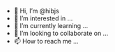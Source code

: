- 👋 Hi, I’m @hibjs
- 👀 I’m interested in ...
- 🌱 I’m currently learning ...
- 💞️ I’m looking to collaborate on ...
- 📫 How to reach me ...

<!---
hibjs/hibjs is a ✨ special ✨ repository because its `README.md` (this file) appears on your GitHub profile.
You can click the Preview link to take a look at your changes.
--->
